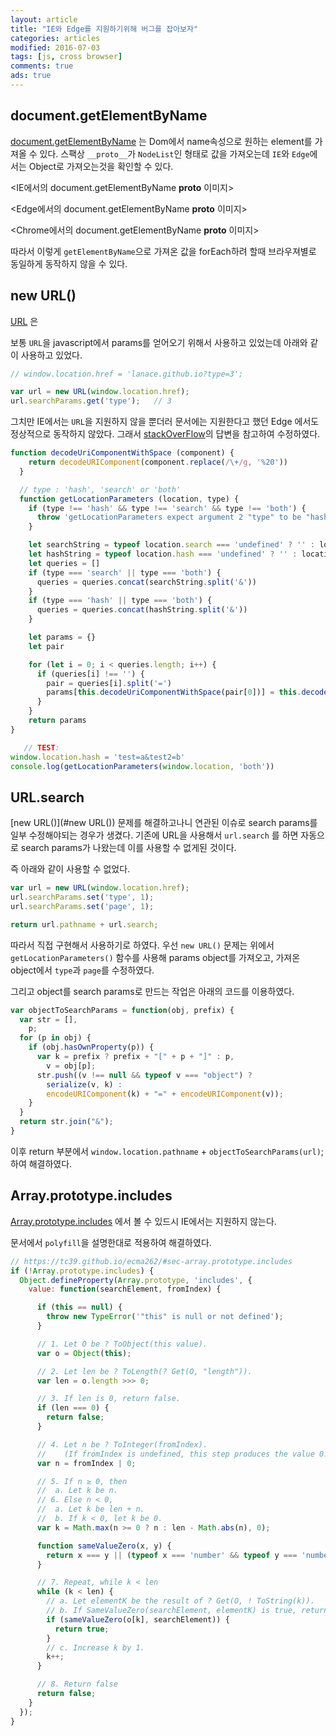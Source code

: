 ```yaml
---
layout: article
title: "IE와 Edge를 지원하기위해 버그를 잡아보자"
categories: articles
modified: 2016-07-03
tags: [js, cross browser]
comments: true
ads: true
---
```


## document.getElementByName 

[document.getElementByName](https://developer.mozilla.org/en-US/docs/Web/API/Document/getElementsByName) 는 Dom에서 name속성으로 원하는 element를 가져올 수 있다.
스팩상 `__proto__`가 `NodeList`인 형태로 값을 가져오는데 `IE`와 `Edge`에서는 Object로 가져오는것을 확인할 수 있다.

<IE에서의 document.getElementByName __proto__ 이미지>

<Edge에서의 document.getElementByName __proto__ 이미지>

<Chrome에서의 document.getElementByName __proto__ 이미지>

따라서 이렇게 `getElementByName`으로 가져온 값을 forEach하려 할때 브라우져별로 동일하게 동작하지 않을 수 있다.

## new URL()

[URL](https://developer.mozilla.org/en-US/docs/Web/API/URL#AutoCompatibilityTable) 은 

보통 `URL`을 javascript에서 params를 얻어오기 위해서 사용하고 있었는데
아래와 같이 사용하고 있었다.

```javascript
// window.location.href = 'lanace.github.io?type=3';

var url = new URL(window.location.href);
url.searchParams.get('type');	// 3
```

그치만 IE에서는 `URL`을 지원하지 않을 뿐더러 문서에는 지원한다고 했던 Edge 에서도 정상적으로 동작하지 않았다.
그래서 [stackOverFlow](https://stackoverflow.com/a/48447730/5949460)의 답변을 참고하여 수정하였다.

```javascript
function decodeUriComponentWithSpace (component) {
    return decodeURIComponent(component.replace(/\+/g, '%20'))
  }

  // type : 'hash', 'search' or 'both'
  function getLocationParameters (location, type) {
    if (type !== 'hash' && type !== 'search' && type !== 'both') {
      throw 'getLocationParameters expect argument 2 "type" to be "hash", "search" or "both"'
    }

    let searchString = typeof location.search === 'undefined' ? '' : location.search.substr(1)
    let hashString = typeof location.hash === 'undefined' ? '' : location.hash.substr(1)
    let queries = []
    if (type === 'search' || type === 'both') {
      queries = queries.concat(searchString.split('&'))
    }
    if (type === 'hash' || type === 'both') {
      queries = queries.concat(hashString.split('&'))
    }

    let params = {}
    let pair

    for (let i = 0; i < queries.length; i++) {
      if (queries[i] !== '') {
        pair = queries[i].split('=')
        params[this.decodeUriComponentWithSpace(pair[0])] = this.decodeUriComponentWithSpace(pair[1])
      }
    }
    return params
}

   // TEST: 
window.location.hash = 'test=a&test2=b'
console.log(getLocationParameters(window.location, 'both'))
```

## URL.search

[new URL()](#new URL()) 문제를 해결하고나니 연관된 이슈로 search params를 일부 수정해야되는 경우가 생겼다.
기존에 URL을 사용해서 `url.search` 를 하면 자동으로 search params가 나왔는데 이를 사용할 수 없게된 것이다.

즉 아래와 같이 사용할 수 없었다.

```javascript
var url = new URL(window.location.href);
url.searchParams.set('type', 1);
url.searchParams.set('page', 1);

return url.pathname + url.search;
```

따라서 직접 구현해서 사용하기로 하였다.
우선 `new URL()` 문제는 위에서 `getLocationParameters()` 함수를 사용해 params object를 가져오고,
가져온 object에서 `type`과 `page`를 수정하였다.

그리고 object를 search params로 만드는 작업은 아래의 코드를 이용하였다.

```javascript
var objectToSearchParams = function(obj, prefix) {
  var str = [],
    p;
  for (p in obj) {
    if (obj.hasOwnProperty(p)) {
      var k = prefix ? prefix + "[" + p + "]" : p,
        v = obj[p];
      str.push((v !== null && typeof v === "object") ?
        serialize(v, k) :
        encodeURIComponent(k) + "=" + encodeURIComponent(v));
    }
  }
  return str.join("&");
}
```

이후 return 부분에서 `window.location.pathname` + `objectToSearchParams(url)`; 하여 해결하였다. 

## Array.prototype.includes

[Array.prototype.includes](https://developer.mozilla.org/en-US/docs/Web/JavaScript/Reference/Global_Objects/Array/includes) 에서 볼 수 있드시 IE에서는 지원하지 않는다.

문서에서 `polyfill`을 설명한대로 적용하여 해결하였다.

```javascript
// https://tc39.github.io/ecma262/#sec-array.prototype.includes
if (!Array.prototype.includes) {
  Object.defineProperty(Array.prototype, 'includes', {
    value: function(searchElement, fromIndex) {

      if (this == null) {
        throw new TypeError('"this" is null or not defined');
      }

      // 1. Let O be ? ToObject(this value).
      var o = Object(this);

      // 2. Let len be ? ToLength(? Get(O, "length")).
      var len = o.length >>> 0;

      // 3. If len is 0, return false.
      if (len === 0) {
        return false;
      }

      // 4. Let n be ? ToInteger(fromIndex).
      //    (If fromIndex is undefined, this step produces the value 0.)
      var n = fromIndex | 0;

      // 5. If n ≥ 0, then
      //  a. Let k be n.
      // 6. Else n < 0,
      //  a. Let k be len + n.
      //  b. If k < 0, let k be 0.
      var k = Math.max(n >= 0 ? n : len - Math.abs(n), 0);

      function sameValueZero(x, y) {
        return x === y || (typeof x === 'number' && typeof y === 'number' && isNaN(x) && isNaN(y));
      }

      // 7. Repeat, while k < len
      while (k < len) {
        // a. Let elementK be the result of ? Get(O, ! ToString(k)).
        // b. If SameValueZero(searchElement, elementK) is true, return true.
        if (sameValueZero(o[k], searchElement)) {
          return true;
        }
        // c. Increase k by 1. 
        k++;
      }

      // 8. Return false
      return false;
    }
  });
}
```
